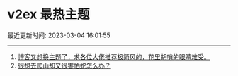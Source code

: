# v2ex 最热主题

最近更新时间: 2023-03-04 16:01:55

--- 
1. [博客又想换主题了，求各位大佬推荐极简风的，花里胡哨的眼睛难受。](https://www.v2ex.com/t/921010) 
2. [很想去爬山却又很害怕蛇怎么办？](https://www.v2ex.com/t/921015) 
